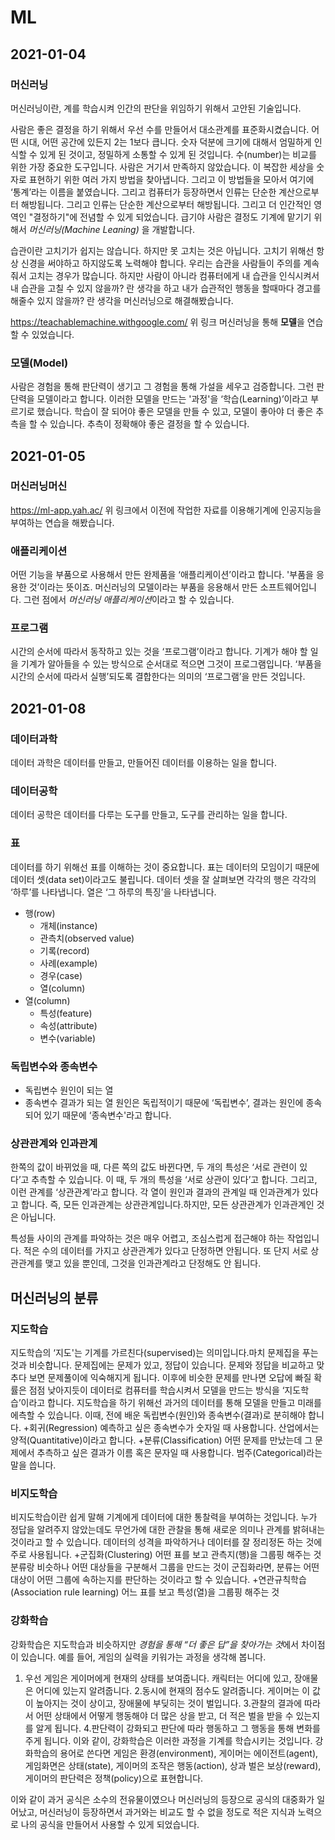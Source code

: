 # ML

## 2021-01-04

### 머신러닝

머신러닝이란, 계를 학습시켜 인간의 판단을 위임하기 위해서 고안된 기술입니다.

사람은 좋은 결정을 하기 위해서 우선 수를 만들어서 대소관계를 표준화시켰습니다. 어떤 시대, 어떤 공간에 있든지 2는 1보다 큽니다. 숫자 덕분에 크기에 대해서 엄밀하게 인식할 수 있게 된 것이고, 정밀하게 소통할 수 있게 된 것입니다. 수(number)는 비교를 위한 가장 중요한 도구입니다. 사람은 거기서 만족하지 않았습니다. 이 복잡한 세상을 숫자로 표현하기 위한 여러 가지 방법을 찾아냅니다. 그리고 이 방법들을 모아서 여기에 ‘통계’라는 이름을 붙였습니다. 그리고 컴퓨터가 등장하면서 인류는 단순한 계산으로부터 해방됩니다. 그리고 인류는 단순한 계산으로부터 해방됩니다. 그리고 더 인간적인 영역인 "결정하기"에 전념할 수 있게 되었습니다. 급기야 사람은 결정도 기계에 맡기기 위해서 *머신러닝(Machine Leaning)* 을 개발합니다.

습관이란 고치기가 쉽지는 않습니다. 하지만 못 고치는 것은 아닙니다. 고치기 위해선 항상 신경을 써야하고 하지않도록 노력해야 합니다. 우리는 습관을 사람들이 주의를 계속 줘서 고치는 경우가 많습니다. 하지만 사람이 아니라 컴퓨터에게 내 습관을 인식시켜서 내 습관을 고칠 수 있지 않을까? 란 생각을 하고 내가 습관적인 행동을 할때마다 경고를 해줄수 있지 않을까? 란 생각을 머신러닝으로 해결해봤습니다.

https://teachablemachine.withgoogle.com/
위 링크 머신러닝을 통해 **모델**을 연습할 수 있었습니다.

### 모델(Model)
사람은 경험을 통해 판단력이 생기고 그 경험을 통해 가설을 세우고 검증합니다. 그런 판단력을 모델이라고 합니다. 이러한 모델을 만드는 '과정'을 ‘학습(Learning)’이라고 부르기로 했습니다. 학습이 잘 되어야 좋은 모델을 만들 수 있고, 모델이 좋아야 더 좋은 추측을 할 수 있습니다. 추측이 정확해야 좋은 결정을 할 수 있습니다.

## 2021-01-05

### 머신러닝머신
https://ml-app.yah.ac/
위 링크에서 이전에 작업한 자료를 이용해기계에 인공지능을 부여하는 연습을 해봤습니다.

### 애플리케이션
어떤 기능을 부품으로 사용해서 만든 완제품을 ‘애플리케이션’이라고 합니다. '부품을 응용한 것’이라는 뜻이죠. 머신러닝의 모델이라는 부품을 응용해서 만든 소프트웨어입니다. 그런 점에서 *머신러닝 애플리케이션*이라고 할 수 있습니다.

### 프로그램

시간의 순서에 따라서 동작하고 있는 것을 ‘프로그램’이라고 합니다. 기계가 해야 할 일을 기계가 알아들을 수 있는 방식으로 순서대로 적으면 그것이 프로그램입니다. ‘부품을 시간의 순서에 따라서 실행’되도록 결합한다는 의미의 ‘프로그램’을 만든 것입니다.

## 2021-01-08

### 데이터과학

데이터 과학은 데이터를 만들고, 만들어진 데이터를 이용하는 일을 합니다.

### 데이터공학

데이터 공학은 데이터를 다루는 도구를 만들고, 도구를 관리하는 일을 합니다.

### 표

데이터를 하기 위해선 표를 이해하는 것이 중요합니다. 표는 데이터의 모임이기 때문에 데이터 셋(data set)이라고도 불립니다. 데이터 셋을 잘 살펴보면 각각의 행은 각각의 ‘하루’를 나타냅니다. 열은 ‘그 하루의 특징’을 나타냅니다.

+ 행(row)
  + 개체(instance)
  + 관측치(observed value)
  + 기록(record)
  + 사례(example)
  + 경우(case)
  + 열(column)
+ 열(column)
  + 특성(feature)
  + 속성(attribute)
  + 변수(variable)
  
### 독립변수와 종속변수
  
 + 독립변수
  원인이 되는 열
 + 종속변수
결과가 되는 열
원인은 독립적이기 때문에 ‘독립변수’, 결과는 원인에 종속되어 있기 때문에 ‘종속변수'라고 합니다.

### 상관관계와 인과관계

한쪽의 값이 바뀌었을 때, 다른 쪽의 값도 바뀐다면, 두 개의 특성은 ‘서로 관련이 있다’고 추측할 수 있습니다. 이 때, 두 개의 특성을 ‘서로 상관이 있다’고 합니다. 그리고, 이런 관계를 ‘상관관계’라고 합니다.
각 열이 원인과 결과의 관계일 때 인과관계가 있다고 합니다.
즉, 모든 인과관계는 상관관계입니다.하지만, 모든 상관관계가 인과관계인 것은 아닙니다.

특성들 사이의 관계를 파악하는 것은 매우 어렵고, 조심스럽게 접근해야 하는 작업입니다. 적은 수의 데이터를 가지고 상관관계가 있다고 단정하면 안됩니다. 또 단지 서로 상관관계를 맺고 있을 뿐인데, 그것을 인과관계라고 단정해도 안 됩니다.

## 머신러닝의 분류

### 지도학습

지도학습의 ‘지도'는 기계를 가르친다(supervised)는 의미입니다.마치 문제집을 푸는 것과 비슷합니다. 문제집에는 문제가 있고, 정답이 있습니다. 문제와 정답을 비교하고 맞추다 보면 문제풀이에 익숙해지게 됩니다. 이후에 비슷한 문제를 만나면 오답에 빠질 확률은 점점 낮아지듯이 데이터로 컴퓨터를 학습시켜서 모델을 만드는 방식을 ‘지도학습’이라고 합니다. 지도학습을 하기 위해선 과거의 데이터를 통해 모델을 만들고 미래를 에측할 수 있습니다. 이때, 전에 배운 독립변수(원인)와 종속변수(결과)로 분히해야 합니다.
+회귀(Regression)
예측하고 싶은 종속변수가 숫자일 때 사용합니다. 산업에서는 양적(Quantitative)이라고 합니다.
+분류(Classification)
어떤 문제를 만났는데 그 문제에서 추측하고 싶은 결과가 이름 혹은 문자일 때 사용합니다. 범주(Categorical)라는 말을 씁니다.

### 비지도학습

비지도학습이란 쉽게 말해 기계에게 데이터에 대한 통찰력을 부여하는 것입니다. 누가 정답을 알려주지 않았는데도 무언가에 대한 관찰을 통해 새로운 의미나 관계를 밝혀내는 것이라고 할 수 있습니다. 데이터의 성격을 파악하거나 데이터를 잘 정리정돈 하는 것에 주로 사용됩니다.
+군집화(Clustering)
어떤 표를 보고 관측지(행)을 그룹핑 해주는 것
분류랑 비슷하나 어떤 대상들을 구분해서 그룹을 만드는 것이 군집화라면, 분류는 어떤 대상이 어떤 그룹에 속하는지를 판단하는 것이라고 할 수 있습니다.
+연관규칙학습(Association rule learning)
어느 표를 보고 특성(열)을 그룹핑 해주는 것

### 강화학습

강화학습은 지도학습과 비슷하지만 *경험을 통해 “더 좋은 답”을 찾아가는 것*에서 차이점이 있습니다.
예를 들어, 게임의 실력을 키워가는 과정을 생각해 봅니다.
1. 우선 게임은 게이머에게 현재의 상태를 보여줍니다. 캐릭터는 어디에 있고, 장애물은 어디에 있는지 알려줍니다.
2.동시에 현재의 점수도 알려줍니다. 게이머는 이 값이 높아지는 것이 상이고, 장애물에 부딪히는 것이 벌입니다.
3.관찰의 결과에 따라서 어떤 상태에서 어떻게 행동해야 더 많은 상을 받고, 더 적은 벌을 받을 수 있는지를 알게 됩니다.
4.판단력이 강화되고 판단에 따라 행동하고 그 행동을 통해 변화를 주게 됩니다.
이와 같이, 강화학습은 이러한 과정을 기계를 학습시키는 것입니다. 강화학습의 용어로 쓴다면
게임은 환경(environment), 게이머는 에이전트(agent), 게임화면은 상태(state), 게이머의 조작은 행동(action), 상과 벌은 보상(reward), 게이머의 판단력은 정책(policy)으로 표현합니다.

이와 같이 과거 공식은 소수의 전유물이였으나 머신러닝의 등장으로 공식의 대중화가 일어났고, 머신러닝이 등장하면서 과거와는 비교도 할 수 없을 정도로 적은 지식과 노력으로 나의 공식을 만들어서 사용할 수 있게 되었습니다. 


